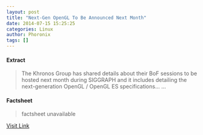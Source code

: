 ```yaml
---
layout: post
title: "Next-Gen OpenGL To Be Announced Next Month"
date: 2014-07-15 15:25:25
categories: Linux
author: Phoronix
tags: []
---
```



#### Extract
>The Khronos Group has shared details about their BoF sessions to be hosted next month during SIGGRAPH and it includes detailing the next-generation OpenGL / OpenGL ES specifications......

#### Factsheet
>factsheet unavailable

[Visit Link](https://www.linux.com/news/software/applications/780517-next-gen-opengl-to-be-announced-next-month/)


